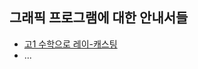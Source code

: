 ## 그래픽 프로그램에 대한 안내서들

* [고1 수학으로 레이-캐스팅](https://www.notion.so/1-133e9a36f2a3437a8becf6f90a2f2da3)
* ...
